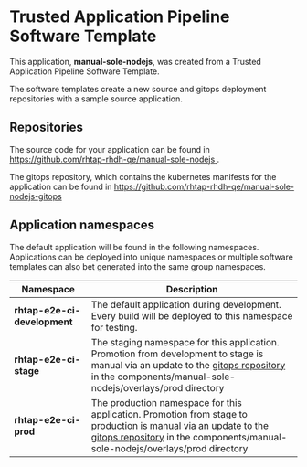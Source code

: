 # Trusted Application Pipeline Software Template

This application, **manual-sole-nodejs**, was created from a Trusted Application Pipeline Software Template.

The software templates create a new source and gitops deployment repositories with a sample source application. 

## Repositories

The source code for your application can be found in [https://github.com/rhtap-rhdh-qe/manual-sole-nodejs ](https://github.com/rhtap-rhdh-qe/manual-sole-nodejs ).
 
The gitops repository, which contains the kubernetes manifests for the application can be found in 
[https://github.com/rhtap-rhdh-qe/manual-sole-nodejs-gitops ](https://github.com/rhtap-rhdh-qe/manual-sole-nodejs-gitops ) 

## Application namespaces 

The default application will be found in the following namespaces. Applications can be deployed into unique namespaces or multiple software templates can also bet generated into the same group namespaces.  

|  Namespace   |  Description   |  
| -------- | -------- |   
| **rhtap-e2e-ci-development** | The default application during development. Every build will be deployed to this namespace for testing. | 
| **rhtap-e2e-ci-stage** | The staging namespace for this application. Promotion from development to stage is manual via an update to the [gitops repository](https://github.com/rhtap-rhdh-qe/manual-sole-nodejs-gitops ) in the components/manual-sole-nodejs/overlays/prod directory |  
| **rhtap-e2e-ci-prod** | The production namespace for this application. Promotion from stage to production is manual via an update to the [gitops repository](https://github.com/rhtap-rhdh-qe/manual-sole-nodejs-gitops ) in the components/manual-sole-nodejs/overlays/prod directory | 